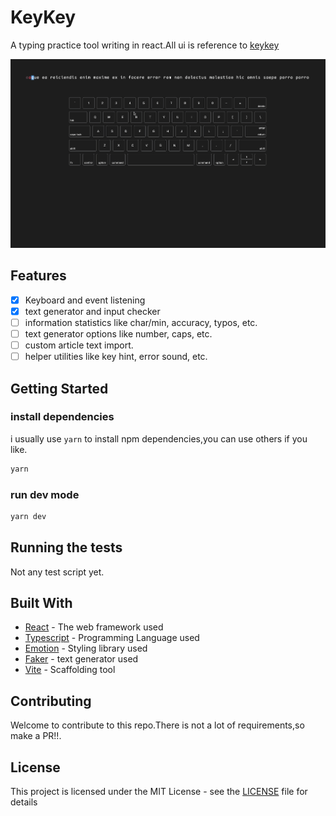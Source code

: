# KeyKey
A typing practice tool writing in react.All ui is reference to [keykey](https://apps.apple.com/us/app/keykey-typing-practice/id1035137927?mt=12)

![Screen Recording](/images/keykey.gif)

## Features
- [x] Keyboard and event listening
- [x] text generator and input checker
- [ ] information statistics like char/min, accuracy, typos, etc.
- [ ] text generator options like number, caps, etc.
- [ ] custom article text import.
- [ ] helper utilities like key hint, error sound, etc.

## Getting Started

### install dependencies

i usually use `yarn` to install npm dependencies,you can use others if you like.

```bash
yarn
```

### run dev mode

```bash
yarn dev
```
## Running the tests

Not any test script yet.

## Built With

* [React](https://reactjs.org/) - The web framework used
* [Typescript](https://www.typescriptlang.org/) - Programming Language used
* [Emotion](https://emotion.sh/docs/introduction) - Styling library used
* [Faker](https://fakerjs.dev/) - text generator used
* [Vite](https://vitejs.dev/) - Scaffolding tool

## Contributing

Welcome to contribute to this repo.There is not a lot of requirements,so make a PR!!.

## License

This project is licensed under the MIT License - see the [LICENSE](LICENSE) file for details
